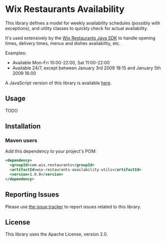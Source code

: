 # Wix Restaurants Availability
This library defines a model for weekly availability schedules (possibly with exceptions), and utility classes to quickly check for actual availability.

It's used extensively by the [Wix Restaurants Java SDK](https://github.com/wix/wix-restaurants-java-sdk) to handle opening times, delivery times, menus and dishes availability, etc.

Examples:
* Available Mon-Fri 10:00-22:00, Sat 11:00-22:00
* Available 24/7, except between January 3rd 2009 18:15 and January 5th 2009 16:00

A JavaScript version of this library is available [here](https://github.com/wix/availability4js).

## Usage
TODO

## Installation
### Maven users

Add this dependency to your project's POM:

```xml
<dependency>
  <groupId>com.wix.restaurants</groupId>
  <artifactId>wix-restaurants-availability-utils</artifactId>
  <version>1.9.0</version>
</dependency>
```

## Reporting Issues

Please use [the issue tracker](https://github.com/wix/wix-restaurants-availability/issues) to report issues related to this library.

## License
This library uses the Apache License, version 2.0.

